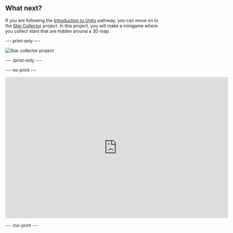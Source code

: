 ## What next?

If you are following the [Introduction to Unity](https://projects.raspberrypi.org/en/raspberrypi/unity-intro) pathway, you can move on to the [Star Collector](https://projects.raspberrypi.org/en/projects/star-collector) project. In this project, you will make a minigame where you collect stars that are hidden around a 3D map.

--- print-only ---

![Star collector project](images/star-collector-project.png)

--- /print-only ---

--- no-print ---

<iframe allowtransparency="true" width="710" height="450" src="https://star-collector-basic.rpfilt.repl.co" frameborder="0"></iframe>

--- /no-print ---

